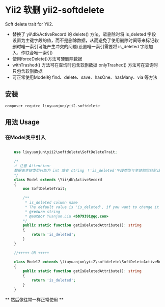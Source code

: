 # Yii2 软删 yii2-softdelete

Soft delete trait for Yii2.

- 替换了 yii\db\ActiveRecord 的 delete() 方法，软删除时将 is_deleted 字段设置为主键字段的值，而不是删除数据，从而避免了使用删除时间等来标记软删时唯一索引可能产生冲突的问题(设置唯一索引需要将 is_deleted 字段加入，作联合唯一索引)
- 使用forceDelete()方法可硬删除数据
- withTrashed() 方法可在查询时包含软删数据  onlyTrashed() 方法可在查询时只包含软删数据
- 可正常使用Model的 find、delete、save、hasOne、hasMany、via 等方法

## 安装

`composer require liuyuanjun/yii2-softdelete`


## 用法 Usage

### 在Model类中引入

```php

    use liuyuanjun\yii2\softdelete\SoftDeleteTrait;
        
    /*
    ⚠️ 注意 Attention:
    数据表主键类型只能为 int 或者 string ！'is_deleted'字段类型与主键相同且默认值设置为 0 或 空字符串。
    */
    class Model extends \Yii\db\ActiveRecord
    {
        use SoftDeleteTrait;
        
        /**
         * is_deleted column name 
         * The default value is 'is_deleted', if you want to change it overwrite this method.
         * @return string
         * @author Yuanjun.Liu <6879391@qq.com>
        */
        public static function getIsDeletedAttribute(): string
        {
            return 'is_deleted';
        }
    }
    
    //+++++ OR +++++
    
    class Model2 extends \liuyuanjun\yii2\softdelete\SoftDeleteActiveRecord
    {
        public static function getIsDeletedAttribute(): string
        {
            return 'is_deleted';
        }
    }

```

** 然后像往常一样正常使用 **
